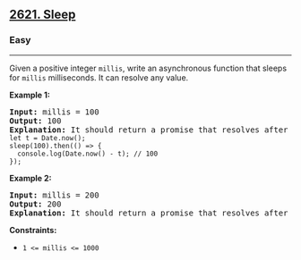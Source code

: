 <h2><a href="https://leetcode.com/problems/sleep">2621. Sleep</a></h2><h3>Easy</h3><hr><div>

<p>Given a positive integer <code>millis</code>, write an asynchronous function that sleeps for <code>millis</code> milliseconds. It can resolve any value.</p>

<p><strong>Example 1:</strong></p>

<pre><strong>Input:</strong> millis = 100
<strong>Output:</strong> 100
<strong>Explanation:</strong> It should return a promise that resolves after 100ms.
<code>let t = Date.now();
sleep(100).then(() =&gt; {
  console.log(Date.now() - t); // 100
});
</code></pre>

<p><strong>Example 2:</strong></p>

<pre><strong>Input:</strong> millis = 200
<strong>Output:</strong> 200
<strong>Explanation:</strong> It should return a promise that resolves after 200ms.
</pre>

<p><strong>Constraints:</strong></p>

<ul>
  <li><code>1 &lt;= millis &lt;= 1000</code></li>
</ul>
</div>
